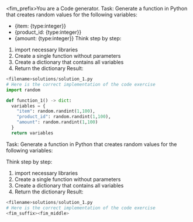 <fim_prefix>You are a Code generator.
Task:
Generate a function in Python that creates random values for the following variables:
- {item: {type:integer}}
- {product_id: {type:integer}}
- {amount: {type:integer}}
Think step by step:
1. import necessary libraries
2. Create a single function without parameters
3. Create a dictionary that contains all variables
5. Return the dictionary
Result:
```python
<filename>solutions/solution_1.py
# Here is the correct implementation of the code exercise
import random

def function_1() -> dict:
  variables = {
    "item": random.randint(1,100),
    "product_id": random.randint(1,100),
    "amount": random.randint(1,100)
  }
  return variables
```
Task:
Generate a function in Python that creates random values for the following variables:
<!-- insert list here -->
Think step by step:
1. import necessary libraries
2. Create a single function without parameters
3. Create a dictionary that contains all variables
5. Return the dictionary
Result:
```python
<filename>solutions/solution_1.py
# Here is the correct implementation of the code exercise
<fim_suffix><fim_middle>